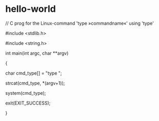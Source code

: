 # hello-world

// C prog for the Linux-command 'type »commandname«' using 'type'

#include <stdlib.h>

#include <string.h>

int main(int argc, char **argv)

{

  char cmd_type[] = "type ";
  
  strcat(cmd_type, *(argv+1));
  
  system(cmd_type);
  
  exit(EXIT_SUCCESS);
  
}
